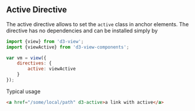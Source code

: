 ## Active Directive

The active directive allows to set the ``active`` class in anchor elements.
The directive has no dependencies and can be installed simply by
```javascript
import {view} from 'd3-view';
import {viewActive} from 'd3-view-components';

var vm = view({
    directives: {
        active: viewActive
    }
});
```
Typical usage
```html
<a href="/some/local/path" d3-active>a link with active</a>
```
